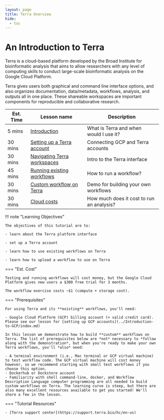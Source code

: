 ```yaml
---
layout: page
title: Terra Overview
hide:
  - toc
---
```


An Introduction to Terra
=========================

Terra is a cloud-based platform developed by the Broad Institute for bioinformatic analysis that aims to allow researchers with any level of computing skills to conduct large-scale bioinformatic analysis on the Google Cloud Platform.

Terra gives users both graphical and command line interface options, and also organizes documentation, data/metadata, workflows, analysis, and outputs all in one place. These shareable workspaces are important components for reproducible and collaborative research.

Est. Time | Lesson name | Description
--- | --- | ---
5 mins | [Introduction](0terra.md) | What is Terra and when would I use it?
30 mins  | [Setting up a Terra account](./1terra.md) | Connecting GCP and Terra accounts
30 mins  | [Navigating Terra workspaces](./2terra.md) | Intro to the Terra interface
45 mins | [Running existing workflows](./3terra.md) | How to run a workflow?
30 mins | [Custom workflow on Terra](./4terra.md) | Demo for building your own workflows
30 mins  | [Cloud costs](./5terra.md) | How much does it cost to run an analysis?


!!! note "Learning Objectives"

    The objectives of this tutorial are to:

    - learn about the Terra platform interface

    - set up a Terra account

    - learn how to use existing workflows on Terra

    - learn how to upload a workflow to use on Terra

=== "Est. Cost"

    Testing and running workflows will cost money, but the Google Cloud Platform gives new users a $300 free trial for 3 months.

    The workflow exercise costs ~$1 (compute + storage cost).

=== "Prerequisites"

    For using Terra and its **existing** workflows, you'll need:

    - Google Cloud Platform (GCP) billing account (+ valid credit card). Please see our lesson for [setting up GCP accounts](../Introduction-to-GCP/index.md)

    In this lesson we demonstrate how to build **custom** workflows on Terra. The list of prerequisites below are *not* necessary to *follow along with the demonstration*, but when you're ready to make your own Terra workflows, you'll *also* need:

    - A terminal environment (i.e., Mac terminal or GCP virtual machine) to test workflow code. The GCP virtual machine will cost money however, so we recommend starting with small test workflows if you choose this option.
    - Dockerhub or Dockstore account
    - Familiarity with shell command-line, docker, and Workflow Description Language computer programming are all needed to build custom workflows on Terra. The learning curve is steep, but there are also many excellent resources available to get you started! We'll share a few in the lesson.

=== "Tutorial Resources"

    - [Terra support center](https://support.terra.bio/hc/en-us)
